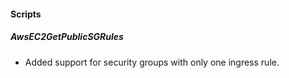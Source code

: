 #### Scripts
##### AwsEC2GetPublicSGRules
- Added support for security groups with only one ingress rule.